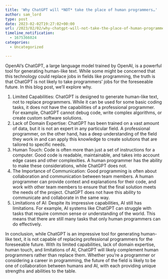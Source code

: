 ```yaml
---
title: 'Why ChatGPT will *NOT* take the place of human programmers…'
author: sam_lord
type: post
date: 2023-02-02T19:27:02+00:00
url: /2023/02/02/why-chatgpt-will-not-take-the-place-of-human-programmers/
timeline_notification:
  - 1675366024
categories:
  - Uncategorized

---
```

OpenAI&#8217;s ChatGPT, a large language model trained by OpenAI, is a powerful tool for generating human-like text. While some might be concerned that this technology could replace jobs in fields like programming, the truth is that ChatGPT is not likely to take programmers&#8217; jobs for the foreseeable future. In this blog post, we&#8217;ll explore why.

  1. Limited Capabilities: ChatGPT is designed to generate human-like text, not to replace programmers. While it can be used for some basic coding tasks, it does not have the capabilities of a professional programmer. For example, ChatGPT cannot debug code, write complex algorithms, or create custom software solutions.
  2. Lack of Domain Expertise: ChatGPT has been trained on a vast amount of data, but it is not an expert in any particular field. A professional programmer, on the other hand, has a deep understanding of the field they work in and can apply this knowledge to create solutions that are tailored to specific needs.
  3. Human Touch: Code is often more than just a set of instructions for a computer. Good code is readable, maintainable, and takes into account edge cases and other complexities. A human programmer has the ability to make these considerations, while ChatGPT does not.
  4. The Importance of Communication: Good programming is often about collaboration and communication between team members. A human programmer can provide context and explanations for their code, and work with other team members to ensure that the final solution meets the needs of the project. ChatGPT does not have this ability to communicate and collaborate in the same way.
  5. Limitations of AI: Despite its impressive capabilities, AI still has limitations. For example, AI systems like ChatGPT can struggle with tasks that require common sense or understanding of the world. This means that there are still many tasks that only human programmers can do effectively.

In conclusion, while ChatGPT is an impressive tool for generating human-like text, it is not capable of replacing professional programmers for the foreseeable future. With its limited capabilities, lack of domain expertise, human touch, and limitations of AI, ChatGPT will likely complement human programmers rather than replace them. Whether you&#8217;re a programmer or considering a career in programming, the future of the field is likely to be one of collaboration between humans and AI, with each providing unique strengths and abilities to the table.